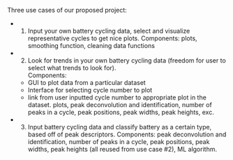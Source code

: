 Three use cases of our proposed project: 
* 1. Input your own battery cycling data, select and visualize 
representative cycles to get nice plots.
Components: plots, smoothing function, cleaning data functions  
* 2. Look for trends in your own battery cycling data (freedom for user 
to select what trends to look for).  
Components:
	* GUI to plot data from a particular dataset
	* Interface for selecting cycle number to plot
	* link from user inputted cycle number to appropriate plot in the 
dataset.
plots, peak 
deconvolution 
and identification, number of 
peaks in a cycle, peak positions, peak widths, peak heights, exc.

* 3. Input battery cycling data and classify battery as a certain type, 
based off of peak descriptors.
Components: peak deconvolution and identification, number of peaks in a 
cycle, peak positions, peak widths, peak heights (all reused from use 
case #2), ML algorithm. 
